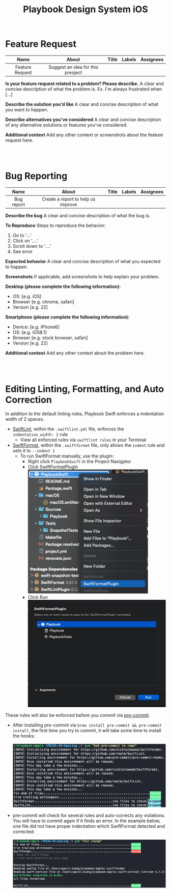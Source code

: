 <h1 align="center">Playbook Design System iOS</h1><br />

# Feature Request

| Name | About  | Title  | Labels | Assignees |
| :---:   | :---: | :---: | :---: | :---: |
|  Feature Request | Suggest an idea for this preoject   |    

**Is your feature request related to a problem? Please describe.**
A clear and concise description of what the problem is. Ex. I'm always frustrated when [...]

**Describe the solution you'd like**
A clear and concise description of what you want to happen.

**Describe alternatives you've considered**
A clear and concise description of any alternative solutions or features you've considered.

**Additional context**
Add any other context or screenshots about the feature request here.

<br />
<br/>

# Bug Reporting

| Name | About  | Title  | Labels | Assignees |
| :---:   | :---: | :---: | :---: | :---: |
|  Bug report | Create a report to help us improve  | 

**Describe the bug**
A clear and concise description of what the bug is.

**To Reproduce**
Steps to reproduce the behavior:
1. Go to '...'
2. Click on '....'
3. Scroll down to '....'
4. See error

**Expected behavior**
A clear and concise description of what you expected to happen.

**Screenshots**
If applicable, add screenshots to help explain your problem.

**Desktop (please complete the following information):**
 - OS: [e.g. iOS]
 - Browser [e.g. chrome, safari]
 - Version [e.g. 22]

**Smartphone (please complete the following information):**
 - Device: [e.g. iPhone6]
 - OS: [e.g. iOS8.1]
 - Browser [e.g. stock browser, safari]
 - Version [e.g. 22]

**Additional context**
Add any other context about the problem here.

<br />
<br />

# Editing Linting, Formatting, and Auto Correction

In addition to the default linting rules, Playbook Swift enforces a indentation width of 2 spaces.

* [SwiftLint](https://github.com/realm/SwiftLint), within the `.swiftlint.yml` file, enforces the `indentation_width: 2` rule
  * View all enforced rules via `swiftlint rules` in your Terminal
* [SwiftFormat](https://github.com/nicklockwood/SwiftFormat), within the `.swiftformat` file, only allows the `indent` rule and sets it to `--indent 2`
  * To run SwiftFormat manually, use the plugin:
    * Right click `PlaybookSwift` in the Project Navigator
    * Click SwiftFormatPlugin
<br />![Alt text](swift-format-plugin.png)
    * Click Run
<br />![Alt text](swift-format-click-run.png)

These rules will also be enforced before you commit via [pre-commit](https://pre-commit.com/).

* After installing pre-commit via `brew install pre-commit && pre-commit install`, the first time you try to commit, it will take some time to install the hooks:
<br /><br />![Alt text](swift-rules.png)


* pre-commit will check for several rules and auto-corrects any violations. You will have to commit again if it finds an error. In the example below, one file did not have proper indentation which SwiftFormat detected and corrected:
<br /><br />![Alt text](swift-format-violations.png)
